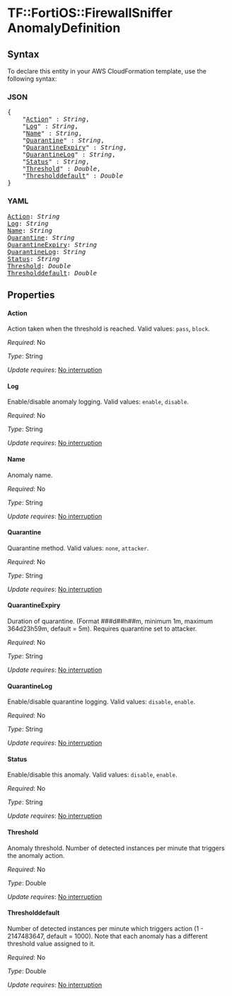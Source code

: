 # TF::FortiOS::FirewallSniffer AnomalyDefinition

## Syntax

To declare this entity in your AWS CloudFormation template, use the following syntax:

### JSON

<pre>
{
    "<a href="#action" title="Action">Action</a>" : <i>String</i>,
    "<a href="#log" title="Log">Log</a>" : <i>String</i>,
    "<a href="#name" title="Name">Name</a>" : <i>String</i>,
    "<a href="#quarantine" title="Quarantine">Quarantine</a>" : <i>String</i>,
    "<a href="#quarantineexpiry" title="QuarantineExpiry">QuarantineExpiry</a>" : <i>String</i>,
    "<a href="#quarantinelog" title="QuarantineLog">QuarantineLog</a>" : <i>String</i>,
    "<a href="#status" title="Status">Status</a>" : <i>String</i>,
    "<a href="#threshold" title="Threshold">Threshold</a>" : <i>Double</i>,
    "<a href="#thresholddefault" title="Thresholddefault">Thresholddefault</a>" : <i>Double</i>
}
</pre>

### YAML

<pre>
<a href="#action" title="Action">Action</a>: <i>String</i>
<a href="#log" title="Log">Log</a>: <i>String</i>
<a href="#name" title="Name">Name</a>: <i>String</i>
<a href="#quarantine" title="Quarantine">Quarantine</a>: <i>String</i>
<a href="#quarantineexpiry" title="QuarantineExpiry">QuarantineExpiry</a>: <i>String</i>
<a href="#quarantinelog" title="QuarantineLog">QuarantineLog</a>: <i>String</i>
<a href="#status" title="Status">Status</a>: <i>String</i>
<a href="#threshold" title="Threshold">Threshold</a>: <i>Double</i>
<a href="#thresholddefault" title="Thresholddefault">Thresholddefault</a>: <i>Double</i>
</pre>

## Properties

#### Action

Action taken when the threshold is reached. Valid values: `pass`, `block`.

_Required_: No

_Type_: String

_Update requires_: [No interruption](https://docs.aws.amazon.com/AWSCloudFormation/latest/UserGuide/using-cfn-updating-stacks-update-behaviors.html#update-no-interrupt)

#### Log

Enable/disable anomaly logging. Valid values: `enable`, `disable`.

_Required_: No

_Type_: String

_Update requires_: [No interruption](https://docs.aws.amazon.com/AWSCloudFormation/latest/UserGuide/using-cfn-updating-stacks-update-behaviors.html#update-no-interrupt)

#### Name

Anomaly name.

_Required_: No

_Type_: String

_Update requires_: [No interruption](https://docs.aws.amazon.com/AWSCloudFormation/latest/UserGuide/using-cfn-updating-stacks-update-behaviors.html#update-no-interrupt)

#### Quarantine

Quarantine method. Valid values: `none`, `attacker`.

_Required_: No

_Type_: String

_Update requires_: [No interruption](https://docs.aws.amazon.com/AWSCloudFormation/latest/UserGuide/using-cfn-updating-stacks-update-behaviors.html#update-no-interrupt)

#### QuarantineExpiry

Duration of quarantine. (Format ###d##h##m, minimum 1m, maximum 364d23h59m, default = 5m). Requires quarantine set to attacker.

_Required_: No

_Type_: String

_Update requires_: [No interruption](https://docs.aws.amazon.com/AWSCloudFormation/latest/UserGuide/using-cfn-updating-stacks-update-behaviors.html#update-no-interrupt)

#### QuarantineLog

Enable/disable quarantine logging. Valid values: `disable`, `enable`.

_Required_: No

_Type_: String

_Update requires_: [No interruption](https://docs.aws.amazon.com/AWSCloudFormation/latest/UserGuide/using-cfn-updating-stacks-update-behaviors.html#update-no-interrupt)

#### Status

Enable/disable this anomaly. Valid values: `disable`, `enable`.

_Required_: No

_Type_: String

_Update requires_: [No interruption](https://docs.aws.amazon.com/AWSCloudFormation/latest/UserGuide/using-cfn-updating-stacks-update-behaviors.html#update-no-interrupt)

#### Threshold

Anomaly threshold. Number of detected instances per minute that triggers the anomaly action.

_Required_: No

_Type_: Double

_Update requires_: [No interruption](https://docs.aws.amazon.com/AWSCloudFormation/latest/UserGuide/using-cfn-updating-stacks-update-behaviors.html#update-no-interrupt)

#### Thresholddefault

Number of detected instances per minute which triggers action (1 - 2147483647, default = 1000). Note that each anomaly has a different threshold value assigned to it.

_Required_: No

_Type_: Double

_Update requires_: [No interruption](https://docs.aws.amazon.com/AWSCloudFormation/latest/UserGuide/using-cfn-updating-stacks-update-behaviors.html#update-no-interrupt)

